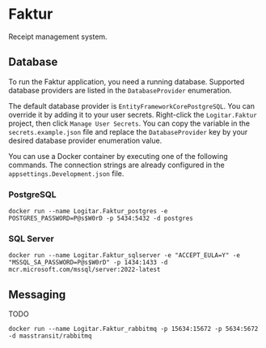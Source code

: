 # Faktur

Receipt management system.

## Database

To run the Faktur application, you need a running database. Supported database providers are listed
in the `DatabaseProvider` enumeration.

The default database provider is `EntityFrameworkCorePostgreSQL`. You can override it by adding it
to your user secrets. Right-click the `Logitar.Faktur` project, then click `Manage User Secrets`.
You can copy the variable in the `secrets.example.json` file and replace the `DatabaseProvider` key
by your desired database provider enumeration value.

You can use a Docker container by executing one of the following commands. The connection strings
are already configured in the `appsettings.Development.json` file.

### PostgreSQL

`docker run --name Logitar.Faktur_postgres -e POSTGRES_PASSWORD=P@s$W0rD -p 5434:5432 -d postgres`

### SQL Server

`docker run --name Logitar.Faktur_sqlserver -e "ACCEPT_EULA=Y" -e "MSSQL_SA_PASSWORD=P@s$W0rD" -p 1434:1433 -d mcr.microsoft.com/mssql/server:2022-latest`

## Messaging

TODO

`docker run --name Logitar.Faktur_rabbitmq -p 15634:15672 -p 5634:5672 -d masstransit/rabbitmq`
